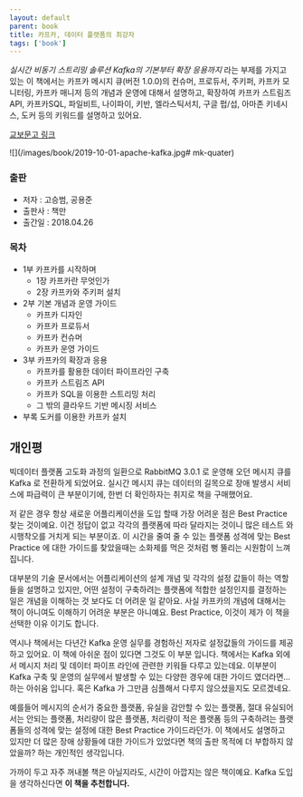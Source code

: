```yaml
---
layout: default
parent: book
title: 카프카, 데이터 플랫폼의 최강자
tags: ['book']
---
```


*실시간 비동기 스트리밍 솔루션 Kafka의 기본부터 확장 응용까지* 라는 부제를 가지고 있는 
이 책에서는 카프카 메시지 큐(버전 1.0.0)의 컨슈머, 프로듀서, 주키퍼, 카프카 모니터링, 카프카 매니저 등의 
개념과 운영에 대해서 설명하고, 
확장하여 카프카 스트림즈 API, 카프카SQL, 파일비트, 나이파이, 키반, 엘라스틱서치, 
구글 펍/섭, 아마존 키네시스, 도커 등의 키워드를 설명하고 있어요.

[교보문고 링크](http://www.kyobobook.co.kr/product/detailViewKor.laf?ejkGb=KOR&mallGb=KOR&barcode=9791196203726&orderClick=LAG&Kc=#N)

![](/images/book/2019-10-01-apache-kafka.jpg# mk-quater)

### 출판
* 저자 : 고승범, 공용준
* 출판사 : 책만
* 출간일 : 2018.04.26

### 목차 
* 1부 카프카를 시작하며
    * 1장 카프카란 무엇인가
    * 2장 카프카와 주키퍼 설치
* 2부 기본 개념과 운영 가이드
    * 카프카 디자인
    * 카프카 프로듀서
    * 카프카 컨슈머
    * 카프카 운영 가이드
* 3부 카프카의 확장과 응용
    * 카프카를 활용한 데이터 파이프라인 구축
    * 카프카 스트림즈 API
    * 카프카 SQL을 이용한 스트리밍 처리
    * 그 밖의 클라우드 기반 메시징 서비스
* 부록 도커를 이용한 카프카 설치

## 개인평
빅데이터 플랫폼 고도화 과정의 일환으로 RabbitMQ 3.0.1 로 운영해 오던 메시지 큐를 Kafka 로 전환하게 되었어요.
실시간 메시지 큐는 데이터의 길목으로 장애 발생시 서비스에 파급력이 큰 부분이기에,
한번 더 확인하자는 취지로 책을 구매했어요.

저 같은 경우 항상 새로운 어플리케이션을 도입 할때 가장 어려운 점은 Best Practice 찾는 것이예요.
이건 정답이 없고 각각의 플랫폼에 따라 달라지는 것이니 많은 테스트 와 시행착오를 거치게 되는 부분이죠.
이 시간을 줄여 줄 수 있는 플랫폼 성격에 맞는 Best Practice 에 대한 가이드를 
찾았을때는 소화제를 먹은 것처럼 뻥 뚤리는 시원함이 느껴집니다. 

대부분의 기술 문서에서는 어플리케이션의 설계 개념 및 각각의 설정 값들이 하는 역할들을 설명하고 있지만, 
어떤 설정이 구축하려는 플랫폼에 적합한 설정인지를 결정하는 일은 
개념을 이해하는 것 보다도 더 어려운 일 같아요.
사실 카프카의 개념에 대해서는 책이 아니여도 이해하기 어려운 부분은 아니예요.
Best Practice, 이것이 제가 이 책을 선택한 이유 이기도 합니다. 

역시나 책에서는 다년간 Kafka 운영 실무를 경험하신 저자로 설정값들의 가이드를 제공하고 있어요.
이 책에 아쉬운 점이 있다면 그것도 이 부분 입니다. 
책에서는 Kafka 외에서 메시지 처리 및 데이터 파이프 라인에 관련한 키워들 다루고 있는데요. 
이부분이 Kafka 구축 및 운영의 실무에서 발생할 수 있는 다양한 경우에 대한 가이드 였더라면... 하는 아쉬움 입니다. 
혹은 Kafka 가 그만큼 심플해서 다루지 않으셨을지도 모르겠네요.

예를들어 메시지의 순서가 중요한 플랫폼, 유실을 감안할 수 있는 플랫폼, 절대 유실되어서는 안되는 플랫폼, 
처리량이 많은 플랫폼, 처리량이 적은 플랫폼 등의 
구축하려는 플랫폼들의 성격에 맞는 설정에 대한 Best Practice 가이드라던가.
이 책에서도 설명하고 있지만 더 많은 장애 상황들에 대한 가이드가 있었다면 
책의 출판 목적에 더 부합하지 않았을까? 하는 개인적인 생각입니다. 

가까이 두고 자주 꺼내볼 책은 아닐지라도, 시간이 아깝지는 않은 책이예요.
Kafka 도입을 생각하신다면 **이 책을 추천합니다.**
